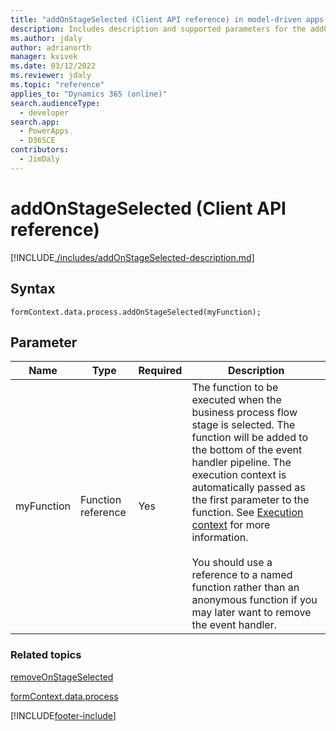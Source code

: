 ```yaml
---
title: "addOnStageSelected (Client API reference) in model-driven apps| MicrosoftDocs"
description: Includes description and supported parameters for the addOnStageSelected method.
ms.author: jdaly
author: adrianorth
manager: kvivek
ms.date: 03/12/2022
ms.reviewer: jdaly
ms.topic: "reference"
applies_to: "Dynamics 365 (online)"
search.audienceType: 
  - developer
search.app: 
  - PowerApps
  - D365CE
contributors:
  - JimDaly
---
```

# addOnStageSelected (Client API reference)



[!INCLUDE[./includes/addOnStageSelected-description.md](./includes/addOnStageSelected-description.md)]

## Syntax

`formContext.data.process.addOnStageSelected(myFunction);`

## Parameter

|Name|Type|Required|Description|
|--|--|--|--|
|myFunction|Function reference|Yes|The function to be executed when the business process flow stage is selected. The function will be added to the bottom of the event handler pipeline. The execution context is automatically passed as the first parameter to the function. See [Execution context](../../../clientapi-execution-context.md) for more information.<br/><br/>You should use a reference to a named function rather than an anonymous function if you may later want to remove the event handler.|

### Related topics

[removeOnStageSelected](removeOnStageSelected.md)
 
[formContext.data.process](../../formContext-data-process.md)
 




[!INCLUDE[footer-include](../../../../../../includes/footer-banner.md)]